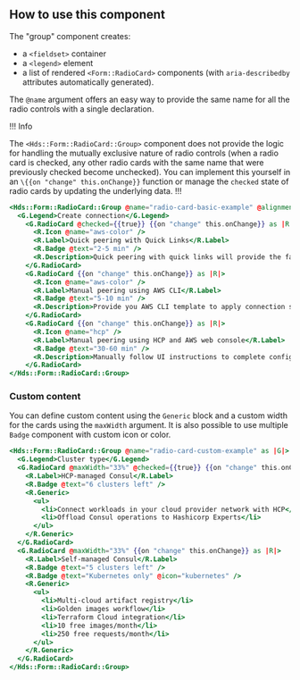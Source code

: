 ## How to use this component

The "group" component creates:

- a `<fieldset>` container
- a `<legend>` element
- a list of rendered `<Form::RadioCard>` components (with `aria-describedby` attributes automatically generated).

The `@name` argument offers an easy way to provide the same name for all the radio controls with a single declaration.

!!! Info

The `<Hds::Form::RadioCard::Group>` component does not provide the logic for handling the mutually exclusive nature of radio controls (when a radio card is checked, any other radio cards with the same name that were previously checked become unchecked). You can implement this yourself in an `\{{on "change" this.onChange}}` function or manage the `checked` state of radio cards by updating the underlying data.
!!!

```handlebars
<Hds::Form::RadioCard::Group @name="radio-card-basic-example" @alignment="center" as |G|>
  <G.Legend>Create connection</G.Legend>
    <G.RadioCard @checked={{true}} {{on "change" this.onChange}} as |R|>
      <R.Icon @name="aws-color" />
      <R.Label>Quick peering with Quick Links</R.Label>
      <R.Badge @text="2-5 min" />
      <R.Description>Quick peering with quick links will provide the fastest way to connect to your providers’ network.</R.Description>
    </G.RadioCard>
    <G.RadioCard {{on "change" this.onChange}} as |R|>
      <R.Icon @name="aws-color" />
      <R.Label>Manual peering using AWS CLI</R.Label>
      <R.Badge @text="5-10 min" />
      <R.Description>Provide you AWS CLI template to apply connection settings.</R.Description>
    </G.RadioCard>
    <G.RadioCard {{on "change" this.onChange}} as |R|>
      <R.Icon @name="hcp" />
      <R.Label>Manual peering using HCP and AWS web console</R.Label>
      <R.Badge @text="30-60 min" />
      <R.Description>Manually follow UI instructions to complete configuring a connection at provider side.</R.Description>
    </G.RadioCard>
</Hds::Form::RadioCard::Group>
```

### Custom content

You can define custom content using the `Generic` block and a custom width for the cards using the `maxWidth` argument. It is also possible to use multiple `Badge` component with custom icon or color.

```handlebars
<Hds::Form::RadioCard::Group @name="radio-card-custom-example" as |G|>
  <G.Legend>Cluster type</G.Legend>
  <G.RadioCard @maxWidth="33%" @checked={{true}} {{on "change" this.onChange}} as |R|>
    <R.Label>HCP-managed Consul</R.Label>
    <R.Badge @text="6 clusters left" />
    <R.Generic>
      <ul>
        <li>Connect workloads in your cloud provider network with HCP</li>
        <li>Offload Consul operations to Hashicorp Experts</li>
      </ul>
    </R.Generic>
  </G.RadioCard>
  <G.RadioCard @maxWidth="33%" {{on "change" this.onChange}} as |R|>
    <R.Label>Self-managed Consul</R.Label>
    <R.Badge @text="5 clusters left" />
    <R.Badge @text="Kubernetes only" @icon="kubernetes" />
    <R.Generic>
      <ul>
        <li>Multi-cloud artifact registry</li>
        <li>Golden images workflow</li>
        <li>Terraform Cloud integration</li>
        <li>10 free images/month</li>
        <li>250 free requests/month</li>
      </ul>
    </R.Generic>
  </G.RadioCard>
</Hds::Form::RadioCard::Group>
```
